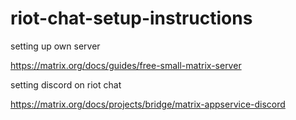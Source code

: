 # riot-chat-setup-instructions

setting up own server

https://matrix.org/docs/guides/free-small-matrix-server

setting discord on riot chat

https://matrix.org/docs/projects/bridge/matrix-appservice-discord

